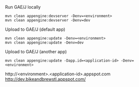 Run GAE/J locally
```
mvn clean appengine:devserver -Denv=<environment>
mvn clean appengine:devserver -Denv=dev
```

Upload to GAE/J (default app)
```
mvn clean appengine:update -Denv=<environment>
mvn clean appengine:update -Denv=dev
```

Upload to GAE/J (another app)
```
mvn clean appengine:update -Dapp.id=<application-id> -Denv=<environment>
```

http://\<environment\>.\<application-id\>.appspot.com
http://dev.bikeandbrewstl.appspot.com/
